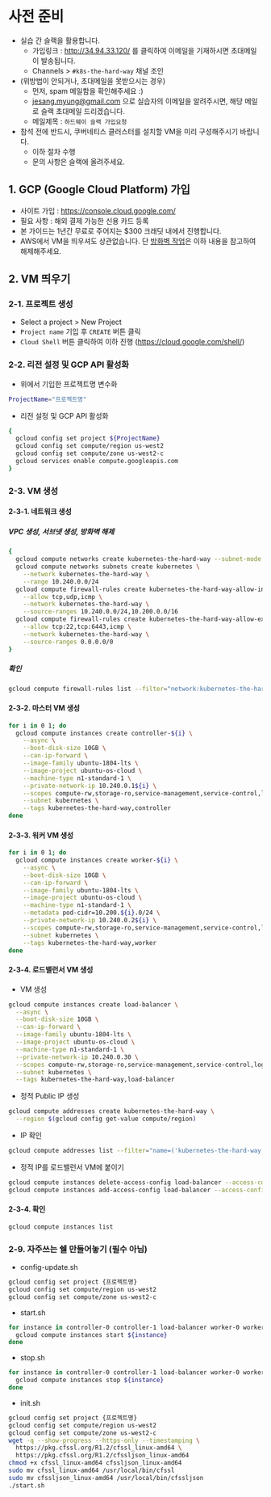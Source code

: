 # 사전 준비

- 실습 간 슬랙을 활용합니다.
  - 가입링크 : http://34.94.33.120/ 를 클릭하여 이메일을 기재하시면 초대메일이 발송됩니다.
  - Channels > `#k8s-the-hard-way` 채널 조인
- (위방법이 안되거나, 초대메일을 못받으시는 경우)
  - 먼저, spam 메일함을 확인해주세요 :)
  - jesang.myung@gmail.com 으로 실습자의 이메일을 알려주시면, 해당 메일로 슬랙 초대메일 드리겠습니다.
  - 메일제목 : `하드웨이 슬랙 가입요청`
- 참석 전에 반드시, 쿠버네티스 클러스터를 설치할 VM을 미리 구성해주시기 바랍니다.
  - 이하 절차 수행
  - 문의 사항은 슬랙에 올려주세요.

## 1. GCP (Google Cloud Platform) 가입

- 사이트 가입 : https://console.cloud.google.com/
- 필요 사항 : 해외 결제 가능한 신용 카드 등록
- 본 가이드는 1년간 무료로 주어지는 $300 크래딧 내에서 진행합니다.
- AWS에서 VM을 띄우셔도 상관없습니다. 단 [방화벽 작업](https://github.com/jmyung/kubernetes-the-hard-way-modified/blob/master/docs/prerequisites.md#vpc-%EC%83%9D%EC%84%B1-%EC%84%9C%EB%B8%8C%EB%84%B7-%EC%83%9D%EC%84%B1-%EB%B0%A9%ED%99%94%EB%B2%BD-%ED%95%B4%EC%A0%9C)은 이하 내용을 참고하여 해제해주세요.


## 2. VM 띄우기

### 2-1. 프로젝트 생성

- Select a project > New Project
- `Project name` 기입 후 `CREATE` 버튼 클릭
- `Cloud Shell` 버튼 클릭하여 이하 진행 (https://cloud.google.com/shell/)

### 2-2. 리전 설정 및 GCP API 활성화

- 위에서 기입한 프로젝트명 변수화
```sh
ProjectName="프로젝트명"
```

- 리전 설정 및 GCP API 활성화
```sh
{
  gcloud config set project ${ProjectName}
  gcloud config set compute/region us-west2
  gcloud config set compute/zone us-west2-c
  gcloud services enable compute.googleapis.com
}
```

### 2-3. VM 생성



#### 2-3-1. 네트워크 생성

##### VPC 생성, 서브넷 생성, 방화벽 해제
```sh
{
  gcloud compute networks create kubernetes-the-hard-way --subnet-mode custom
  gcloud compute networks subnets create kubernetes \
    --network kubernetes-the-hard-way \
    --range 10.240.0.0/24
  gcloud compute firewall-rules create kubernetes-the-hard-way-allow-internal \
    --allow tcp,udp,icmp \
    --network kubernetes-the-hard-way \
    --source-ranges 10.240.0.0/24,10.200.0.0/16
  gcloud compute firewall-rules create kubernetes-the-hard-way-allow-external \
    --allow tcp:22,tcp:6443,icmp \
    --network kubernetes-the-hard-way \
    --source-ranges 0.0.0.0/0
}
```

##### 확인

```sh
gcloud compute firewall-rules list --filter="network:kubernetes-the-hard-way"
```



#### 2-3-2. 마스터 VM 생성

```sh
for i in 0 1; do
  gcloud compute instances create controller-${i} \
    --async \
    --boot-disk-size 10GB \
    --can-ip-forward \
    --image-family ubuntu-1804-lts \
    --image-project ubuntu-os-cloud \
    --machine-type n1-standard-1 \
    --private-network-ip 10.240.0.1${i} \
    --scopes compute-rw,storage-ro,service-management,service-control,logging-write,monitoring \
    --subnet kubernetes \
    --tags kubernetes-the-hard-way,controller
done
```

#### 2-3-3. 워커 VM 생성

```sh
for i in 0 1; do
  gcloud compute instances create worker-${i} \
    --async \
    --boot-disk-size 10GB \
    --can-ip-forward \
    --image-family ubuntu-1804-lts \
    --image-project ubuntu-os-cloud \
    --machine-type n1-standard-1 \
    --metadata pod-cidr=10.200.${i}.0/24 \
    --private-network-ip 10.240.0.2${i} \
    --scopes compute-rw,storage-ro,service-management,service-control,logging-write,monitoring \
    --subnet kubernetes \
    --tags kubernetes-the-hard-way,worker
done
```

#### 2-3-4. 로드밸런서 VM 생성
- VM 생성
```sh
gcloud compute instances create load-balancer \
  --async \
  --boot-disk-size 10GB \
  --can-ip-forward \
  --image-family ubuntu-1804-lts \
  --image-project ubuntu-os-cloud \
  --machine-type n1-standard-1 \
  --private-network-ip 10.240.0.30 \
  --scopes compute-rw,storage-ro,service-management,service-control,logging-write,monitoring \
  --subnet kubernetes \
  --tags kubernetes-the-hard-way,load-balancer
```
- 정적 Public IP 생성
```sh
gcloud compute addresses create kubernetes-the-hard-way \
  --region $(gcloud config get-value compute/region)
```
- IP 확인
```sh
gcloud compute addresses list --filter="name=('kubernetes-the-hard-way')"
```
- 정적 IP를 로드밸런서 VM에 붙이기
```sh
gcloud compute instances delete-access-config load-balancer --access-config-name "external-nat"
gcloud compute instances add-access-config load-balancer --access-config-name "external-nat" --address [바로위에 확인된 IP 기입]
```

#### 2-3-4. 확인
```sh
gcloud compute instances list
```

### 2-9. 자주쓰는 쉘 만들어놓기 (필수 아님)
- config-update.sh
```sh
gcloud config set project {프로젝트명}
gcloud config set compute/region us-west2
gcloud config set compute/zone us-west2-c
```

- start.sh
```sh
for instance in controller-0 controller-1 load-balancer worker-0 worker-1 ; do
  gcloud compute instances start ${instance}
done
```

- stop.sh
```sh
for instance in controller-0 controller-1 load-balancer worker-0 worker-1 ; do
  gcloud compute instances stop ${instance}
done
```

- init.sh
```sh
gcloud config set project {프로젝트명}
gcloud config set compute/region us-west2
gcloud config set compute/zone us-west2-c
wget -q --show-progress --https-only --timestamping \
  https://pkg.cfssl.org/R1.2/cfssl_linux-amd64 \
  https://pkg.cfssl.org/R1.2/cfssljson_linux-amd64
chmod +x cfssl_linux-amd64 cfssljson_linux-amd64
sudo mv cfssl_linux-amd64 /usr/local/bin/cfssl
sudo mv cfssljson_linux-amd64 /usr/local/bin/cfssljson
./start.sh
```
